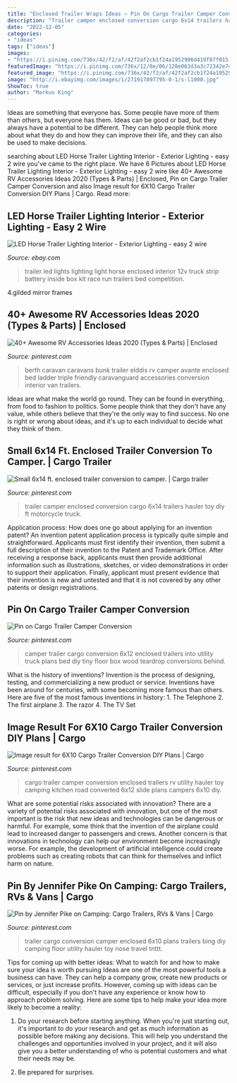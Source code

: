 ```yaml
---
title: "Enclosed Trailer Wraps Ideas ~ Pin On Cargo Trailer Camper Conversion"
description: "Trailer camper enclosed conversion cargo 6x14 trailers hauler toy diy ft motorcycle truck"
date: "2022-12-05"
categories:
- "ideas"
tags: ["ideas"]
images:
- "https://i.pinimg.com/736x/42/f2/af/42f2af2cb1f24a1952906d419f87f015.jpg"
featuredImage: "https://i.pinimg.com/736x/12/8e/06/128e063d3a3c72342e74006a2fc67d73--cargo-trailer-camper-cargo-trailers.jpg"
featured_image: "https://i.pinimg.com/736x/42/f2/af/42f2af2cb1f24a1952906d419f87f015.jpg"
image: "http://i.ebayimg.com/images/i/271917897795-0-1/s-l1000.jpg"
ShowToc: true
author: "Markus King"
---
```



Ideas are something that everyone has. Some people have more of them than others, but everyone has them. Ideas can be good or bad, but they always have a potential to be different. They can help people think more about what they do and how they can improve their life, and they can also be used to make decisions.

	

		
searching about LED Horse Trailer Lighting Interior - Exterior Lighting - easy 2 wire you've came to the right place. We have 6 Pictures about LED Horse Trailer Lighting Interior - Exterior Lighting - easy 2 wire like 40+ Awesome RV Accessories Ideas 2020 (Types &amp; Parts) | Enclosed, Pin on Cargo Trailer Camper Conversion and also Image result for 6X10 Cargo Trailer Conversion DIY Plans | Cargo. Read more:
		
    
## LED Horse Trailer Lighting Interior - Exterior Lighting - Easy 2 Wire

<img loading=lazy src="http://i.ebayimg.com/images/i/271917897795-0-1/s-l1000.jpg" onerror="this.onerror=null;this.src='https://tse3.mm.bing.net/th?id=OIP.acfLELG8qA57mqnY8o5h5gHaE8&amp;pid=15.1';" alt="LED Horse Trailer Lighting Interior - Exterior Lighting - easy 2 wire">

_Source: ebay.com_

>trailer led lights lighting light horse enclosed interior 12v truck strip battery inside box kit race run trailers bed competition. 

	

4.gilded mirror frames

    
## 40+ Awesome RV Accessories Ideas 2020 (Types &amp; Parts) | Enclosed

<img loading=lazy src="https://i.pinimg.com/736x/5a/2a/fa/5a2afad5c27ebe4a4af4be4ba8147c49.jpg" onerror="this.onerror=null;this.src='https://tse2.mm.bing.net/th?id=OIP.tA5zNbuJ90hpWngfdErmIwHaLH&amp;pid=15.1';" alt="40+ Awesome RV Accessories Ideas 2020 (Types &amp; Parts) | Enclosed">

_Source: pinterest.com_

>berth caravan caravans bunk trailer elddis rv camper avante enclosed bed ladder triple friendly caravanguard accessories conversion interior van trailers. 

	

Ideas are what make the world go round. They can be found in everything, from food to fashion to politics. Some people think that they don't have any value, while others believe that they're the only way to find success. No one is right or wrong about ideas, and it's up to each individual to decide what they think of them.

    
## Small 6x14 Ft. Enclosed Trailer Conversion To Camper. | Cargo Trailer

<img loading=lazy src="https://i.pinimg.com/736x/ae/03/a9/ae03a9f6c31dc83446ae32070612ba86.jpg" onerror="this.onerror=null;this.src='https://tse4.mm.bing.net/th?id=OIP.ODA-PFY9T0vNvoCzj8GWowHaJ3&amp;pid=15.1';" alt="Small 6x14 ft. enclosed trailer conversion to camper. | Cargo trailer">

_Source: pinterest.com_

>trailer camper enclosed conversion cargo 6x14 trailers hauler toy diy ft motorcycle truck. 

	

Application process: How does one go about applying for an invention patent?
An invention patent application process is typically quite simple and straightforward. Applicants must first identify their invention, then submit a full description of their invention to the Patent and Trademark Office. After receiving a response back, applicants must then provide additional information such as illustrations, sketches, or video demonstrations in order to support their application. Finally, applicant must present evidence that their invention is new and untested and that it is not covered by any other patents or design registrations.

    
## Pin On Cargo Trailer Camper Conversion

<img loading=lazy src="https://i.pinimg.com/736x/12/8e/06/128e063d3a3c72342e74006a2fc67d73--cargo-trailer-camper-cargo-trailers.jpg" onerror="this.onerror=null;this.src='https://tse4.mm.bing.net/th?id=OIP.gRtJ4X89C2aO_ESc_IZ1zwHaJ3&amp;pid=15.1';" alt="Pin on Cargo Trailer Camper Conversion">

_Source: pinterest.com_

>camper trailer cargo conversion 6x12 enclosed trailers into utility truck plans bed diy tiny floor box wood teardrop conversions behind. 

	

What is the history of inventions?
Invention is the process of designing, testing, and commercializing a new product or service. Inventions have been around for centuries, with some becoming more famous than others. Here are five of the most famous inventions in history: 1. The Telephone 2. The first airplane 3. The razor 4. The TV Set 
    
## Image Result For 6X10 Cargo Trailer Conversion DIY Plans | Cargo

<img loading=lazy src="https://i.pinimg.com/736x/42/f2/af/42f2af2cb1f24a1952906d419f87f015.jpg" onerror="this.onerror=null;this.src='https://tse3.mm.bing.net/th?id=OIP.RvXXfUhEAMbGHBFTgASuxwHaFj&amp;pid=15.1';" alt="Image result for 6X10 Cargo Trailer Conversion DIY Plans | Cargo">

_Source: pinterest.com_

>cargo trailer camper conversion enclosed trailers rv utility hauler toy camping kitchen road converted 6x12 slide plans campers 6x10 diy. 

	

What are some potential risks associated with innovation?
There are a variety of potential risks associated with innovation, but one of the most important is the risk that new ideas and technologies can be dangerous or harmful. For example, some think that the invention of the airplane could lead to increased danger to passengers and crews. Another concern is that innovations in technology can help our environment become increasingly worse. For example, the development of artificial intelligence could create problems such as creating robots that can think for themselves and inflict harm on nature.

    
## Pin By Jennifer Pike On Camping: Cargo Trailers, RVs &amp; Vans | Cargo

<img loading=lazy src="https://i.pinimg.com/736x/01/5c/b8/015cb823ac65125011336106ac27dd84--cargo-trailer-conversion-cargo-trailer-camper.jpg" onerror="this.onerror=null;this.src='https://tse1.mm.bing.net/th?id=OIP.oe8QiOUL_dLJwXHN6-KIjAHaFj&amp;pid=15.1';" alt="Pin by Jennifer Pike on Camping: Cargo Trailers, RVs &amp; Vans | Cargo">

_Source: pinterest.com_

>trailer cargo conversion camper enclosed 6x10 plans trailers bing diy camping floor utility hauler toy nose travel tnttt. 

	

Tips for coming up with better ideas: What to watch for and how to make sure your idea is worth pursuing
Ideas are one of the most powerful tools a business can have. They can help a company grow, create new products or services, or just increase profits. However, coming up with ideas can be difficult, especially if you don't have any experience or know how to approach problem solving. Here are some tips to help make your idea more likely to become a reality:
1. Do your research before starting anything. When you're just starting out, it's important to do your research and get as much information as possible before making any decisions. This will help you understand the challenges and opportunities involved in your project, and it will also give you a better understanding of who is potential customers and what their needs may be.

2. Be prepared for surprises.

